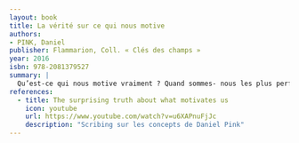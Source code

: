 ```yaml
---
layout: book
title: La vérité sur ce qui nous motive
authors:
- PINK, Daniel
publisher: Flammarion, Coll. « Clés des champs »
year: 2016
isbn: 978-2081379527
summary: |
  Qu’est-ce qui nous motive vraiment ? Quand sommes- nous les plus performants et épanouis ? Depuis le XIXe siècle, le taylorisme et l’organisation «scientifique» du travail ont fait du principe punition/récompense le paradigme de la motivation. Avec humour et études scientifiques à l’appui, Daniel Pink explique pourquoi ce modèle est dépassé. Le secret de la performance, c’est le besoin profondément humain d’apprendre, de créer et de s’améliorer sans cesse. Au travers d’exemples concrets empruntés au monde de l’entreprise, il décrypte les trois éléments clés de la motivation : l’autonomie, l’envie d’être bon dans ce que l’on fait et le besoin de donner un sens à sa vie. La carotte et le bâton, c’est fini !
references:
  - title: The surprising truth about what motivates us
    icon: youtube
    url: https://www.youtube.com/watch?v=u6XAPnuFjJc
    description: "Scribing sur les concepts de Daniel Pink"
---
```

